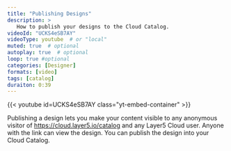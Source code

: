 ```yaml
---
title: "Publishing Designs"
description: >
   How to publish your designs to the Cloud Catalog.
videoId: "UCKS4eSB7AY"
videoType: youtube  # or "local"
muted: true  # optional
autoplay: true  # optional
loop: true #optional
categories: [Designer]
formats: [video]
tags: [catalog]
duraiton: 0:39
---
```


{{< youtube id=UCKS4eSB7AY class="yt-embed-container" >}}

Publishing a design lets you make your content visible to any anonymous visitor of https://cloud.layer5.io/catalog and any Layer5 Cloud user. Anyone with the link can view the design. You can publish the design into your Cloud Catalog.
